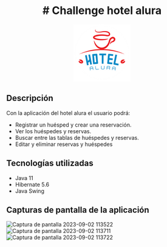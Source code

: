 <h1 align="center"> # Challenge hotel alura </h1>
<p align="center"><img src="src/main/resources/imagenes/aH-150px.png" alt="hotel"></p>

## Descripción 

Con la aplicación del hotel alura el usuario podrá:
- Registrar un huésped y crear una reservación.
- Ver los huéspedes y reservas.
- Buscar entre las tablas de huéspedes y reservas.
- Editar y eliminar reservas y huéspedes

## Tecnologías utilizadas
- Java 11
- Hibernate 5.6
- Java Swing

## Capturas de pantalla de la aplicación  

![Captura de pantalla 2023-09-02 113522](https://github.com/ElMemoGG/challenge-hotel-alura/assets/89111617/d77a3017-b172-4c2b-a404-d984df12fc22)
![Captura de pantalla 2023-09-02 113711](https://github.com/ElMemoGG/challenge-hotel-alura/assets/89111617/977c42f2-0114-4de7-9cb1-16aaf0563616)
![Captura de pantalla 2023-09-02 113722](https://github.com/ElMemoGG/challenge-hotel-alura/assets/89111617/f5a3f1a7-f5dc-4cfa-853d-b5beae085c8f)
